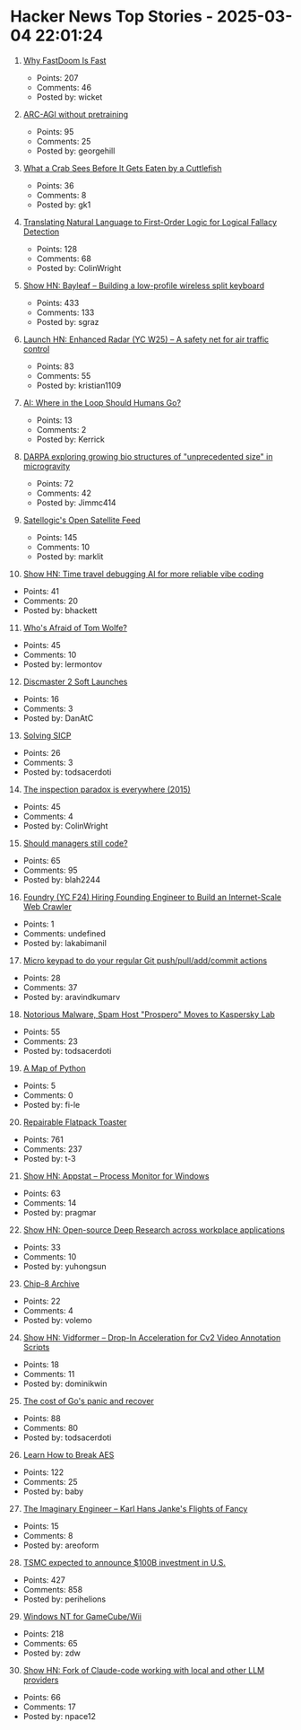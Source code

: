 # Hacker News Top Stories - 2025-03-04 22:01:24

1. [Why FastDoom Is Fast](https://fabiensanglard.net/fastdoom/index.html)
   - Points: 207
   - Comments: 46
   - Posted by: wicket

2. [ARC-AGI without pretraining](https://iliao2345.github.io/blog_posts/arc_agi_without_pretraining/arc_agi_without_pretraining.html)
   - Points: 95
   - Comments: 25
   - Posted by: georgehill

3. [What a Crab Sees Before It Gets Eaten by a Cuttlefish](https://www.nytimes.com/2025/03/03/science/cuttlefish-camouflage-huting-crabs.html)
   - Points: 36
   - Comments: 8
   - Posted by: gk1

4. [Translating Natural Language to First-Order Logic for Logical Fallacy Detection](https://arxiv.org/abs/2405.02318)
   - Points: 128
   - Comments: 68
   - Posted by: ColinWright

5. [Show HN: Bayleaf – Building a low-profile wireless split keyboard](https://www.graz.io/articles/bayleaf-wireless-keyboard)
   - Points: 433
   - Comments: 133
   - Posted by: sgraz

6. [Launch HN: Enhanced Radar (YC W25) – A safety net for air traffic control](undefined)
   - Points: 83
   - Comments: 55
   - Posted by: kristian1109

7. [AI: Where in the Loop Should Humans Go?](https://www.honeycomb.io/blog/ai-where-in-the-loop-should-humans-go)
   - Points: 13
   - Comments: 2
   - Posted by: Kerrick

8. [DARPA exploring growing bio structures of "unprecedented size" in microgravity](https://sam.gov/opp/426e5868fcf74dd4ada3768b00b09234/view)
   - Points: 72
   - Comments: 42
   - Posted by: Jimmc414

9. [Satellogic's Open Satellite Feed](https://tech.marksblogg.com/satellogic-open-data-feed.html)
   - Points: 145
   - Comments: 10
   - Posted by: marklit

10. [Show HN: Time travel debugging AI for more reliable vibe coding](https://nut.new)
   - Points: 41
   - Comments: 20
   - Posted by: bhackett

11. [Who's Afraid of Tom Wolfe?](https://commonreader.wustl.edu/c/whos-afraid-of-tom-wolfe/)
   - Points: 45
   - Comments: 10
   - Posted by: lermontov

12. [Discmaster 2 Soft Launches](https://discmaster.textfiles.com/news)
   - Points: 16
   - Comments: 3
   - Posted by: DanAtC

13. [Solving SICP](https://lockywolf.wordpress.com/2021/02/08/solving-sicp/)
   - Points: 26
   - Comments: 3
   - Posted by: todsacerdoti

14. [The inspection paradox is everywhere (2015)](http://allendowney.blogspot.com/2015/08/the-inspection-paradox-is-everywhere.html)
   - Points: 45
   - Comments: 4
   - Posted by: ColinWright

15. [Should managers still code?](https://theengineeringmanager.substack.com/p/should-managers-still-code)
   - Points: 65
   - Comments: 95
   - Posted by: blah2244

16. [Foundry (YC F24) Hiring Founding Engineer to Build an Internet-Scale Web Crawler](https://www.ycombinator.com/companies/foundry/jobs/xtwLIsF-founding-engineer-large-scale-web-scraping-crawling)
   - Points: 1
   - Comments: undefined
   - Posted by: lakabimanil

17. [Micro keypad to do your regular Git push/pull/add/commit actions](https://www.gitsyncpad.xyz/)
   - Points: 28
   - Comments: 37
   - Posted by: aravindkumarv

18. [Notorious Malware, Spam Host "Prospero" Moves to Kaspersky Lab](https://krebsonsecurity.com/2025/02/notorious-malware-spam-host-prospero-moves-to-kaspersky-lab/)
   - Points: 55
   - Comments: 23
   - Posted by: todsacerdoti

19. [A Map of Python](https://fi-le.net/pypi/)
   - Points: 5
   - Comments: 0
   - Posted by: fi-le

20. [Repairable Flatpack Toaster](https://www.kaseyhou.com/#/repairable-flatpack-toaster/)
   - Points: 761
   - Comments: 237
   - Posted by: t-3

21. [Show HN: Appstat – Process Monitor for Windows](https://pragmar.com/appstat/)
   - Points: 63
   - Comments: 14
   - Posted by: pragmar

22. [Show HN: Open-source Deep Research across workplace applications](https://github.com/onyx-dot-app/onyx)
   - Points: 33
   - Comments: 10
   - Posted by: yuhongsun

23. [Chip-8 Archive](https://johnearnest.github.io/chip8Archive/)
   - Points: 22
   - Comments: 4
   - Posted by: volemo

24. [Show HN: Vidformer – Drop-In Acceleration for Cv2 Video Annotation Scripts](https://github.com/ixlab/vidformer)
   - Points: 18
   - Comments: 11
   - Posted by: dominikwin

25. [The cost of Go's panic and recover](https://jub0bs.com/posts/2025-02-28-cost-of-panic-recover/)
   - Points: 88
   - Comments: 80
   - Posted by: todsacerdoti

26. [Learn How to Break AES](https://davidwong.fr/blockbreakers/)
   - Points: 122
   - Comments: 25
   - Posted by: baby

27. [The Imaginary Engineer – Karl Hans Janke's Flights of Fancy](https://www.cabinetmagazine.org/issues/29/lee.php)
   - Points: 15
   - Comments: 8
   - Posted by: areoform

28. [TSMC expected to announce $100B investment in U.S.](https://www.wsj.com/tech/trump-chip-maker-tsmc-expected-to-announce-100-billion-investment-in-u-s-02a44399)
   - Points: 427
   - Comments: 858
   - Posted by: perihelions

29. [Windows NT for GameCube/Wii](https://github.com/Wack0/entii-for-workcubes)
   - Points: 218
   - Comments: 65
   - Posted by: zdw

30. [Show HN: Fork of Claude-code working with local and other LLM providers](https://github.com/dnakov/anon-kode)
   - Points: 66
   - Comments: 17
   - Posted by: npace12

